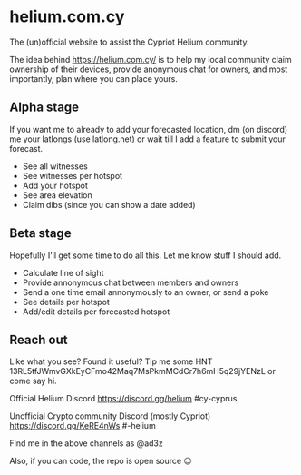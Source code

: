 # helium.com.cy

The (un)official website to assist the Cypriot Helium community.

The idea behind https://helium.com.cy/ is to help my local community claim ownership of their devices, provide anonymous chat for owners, and most importantly, plan where you can place yours.

## Alpha stage

If you want me to already to add your forecasted location, dm (on discord) me your latlongs (use latlong.net) or wait till I add a feature to submit your forecast.

* See all witnesses 
* See witnesses per hotspot
* Add your hotspot
* See area elevation
* Claim dibs (since you can show a date added)

## Beta stage

Hopefully I'll get some time to do all this. Let me know stuff I should add.

* Calculate line of sight
* Provide annonymous chat between members and owners
* Send a one time email annonymously to an owner, or send a poke
* See details per hotspot
* Add/edit details per forecasted hotspot

## Reach out

Like what you see? Found it useful?
Tip me some HNT 13RL5tfJWmvGXkEyCFmo42Maq7MsPkmMCdCr7h6mH5q29jYENzL or come say hi.

Official Helium Discord
https://discord.gg/helium #cy-cyprus

Unofficial Crypto community Discord (mostly Cypriot)
https://discord.gg/KeRE4nWs #-helium

Find me in the above channels as @ad3z

Also, if you can code, the repo is open source :wink: